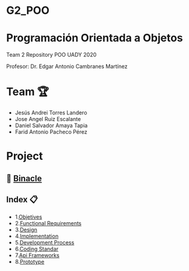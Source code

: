 # G2_POO
# Programación Orientada a Objetos

Team 2 Repository POO UADY 2020

Profesor: Dr. Edgar Antonio Cambranes Martínez

# Team :trophy:

* Jesús Andrei Torres Landero
* Jose Angel Ruiz Escalante
* Daniel Salvador Amaya Tapia
* Farid Antonio Pacheco Pérez

# Project

## :memo: [Binacle](Entrega_Final/Bitacora.txt)

## Index :clipboard:

* 1.[Objetives](Entrega_Final/Objetives.md)
* 2.[Functional Requirements](Entrega_Final/Requirements.md)
* 3.[Design](Entrega_Final/Design.md)
* 4.[Implementation](Entrega_Final/Implementation.md)
* 5.[Development Process](Entrega_Final/Development_Process.md)
* 6.[Coding Standar](Entrega_Final/Coding_Standard.md)
* 7.[Api Frameworks](Entrega_Final/Apis_Frameworks.md)
* 8.[Prototype](https://www.figma.com/proto/53Esj8R5f7GGK57IqEFovv/Proyecto-POO?node-id=32%3A50&scaling=scale-down-width)

